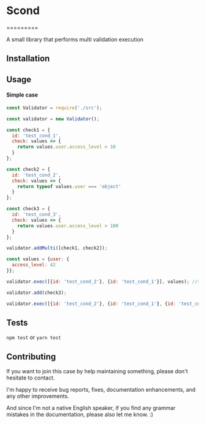 # Scond
=========

A small library that performs multi validation execution

## Installation

## Usage
#### Simple case
```javascript
const Validator = require('./src');

const validator = new Validator();

const check1 = {
  id: 'test_cond_1',
  check: values => {
    return values.user.access_level > 10
  }
};

const check2 = {
  id: 'test_cond_2',
  check: values => {
    return typeof values.user === 'object'
  }
};

const check3 = {
  id: 'test_cond_3',
  check: values => {
    return values.user.access_level > 100
  }
};

validator.addMulti([check1, check2]);

const values = {user: {
  access_level: 42
}};

validator.exec([{id: 'test_cond_2'}, {id: 'test_cond_1'}], values); //true

validator.add(check3);

validator.exec([{id: 'test_cond_2'}, {id: 'test_cond_1'}, {id: 'test_cond_3'}], values); //false

```


## Tests

  `npm test`
  or
  `yarn test`

## Contributing

If you want to join this case by help maintaining something, please don't hesitate to contact.

I'm happy to receive bug reports, fixes, documentation enhancements, and any other improvements.

And since I'm not a native English speaker, if you find any grammar mistakes in the documentation, please also let me know. :)